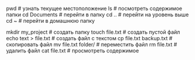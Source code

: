  pwd                   # узнать текущее местоположение
ls                    # посмотреть содержимое папки
cd Documents          # перейти в папку
cd ..                 # перейти на уровень выше
cd ~                  # перейти в домашнюю папку

mkdir my_project      # создать папку
touch file.txt        # создать пустой файл
echo text > file.txt # создать файл с текстом
cp file.txt backup.txt   # скопировать файл
mv file.txt folder/      # переместить файл
rm file.txt              # удалить файл
cat file.txt             # просмотреть содержимое 
